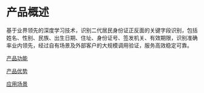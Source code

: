 #  产品概述

基于业界领先的深度学习技术，识别二代居民身份证正反面的关键字段识别，包括姓名、性别、民族、出生日期、住址、身份证号、签发机关、有效期限，识别准确率业内领先，经过自有场景及外部客户的大规模调用验证，服务高效稳定可靠。

[产品功能](Features.md)

[产品优势](Benefits.md)

[应用场景](Application-Scenarios.md)